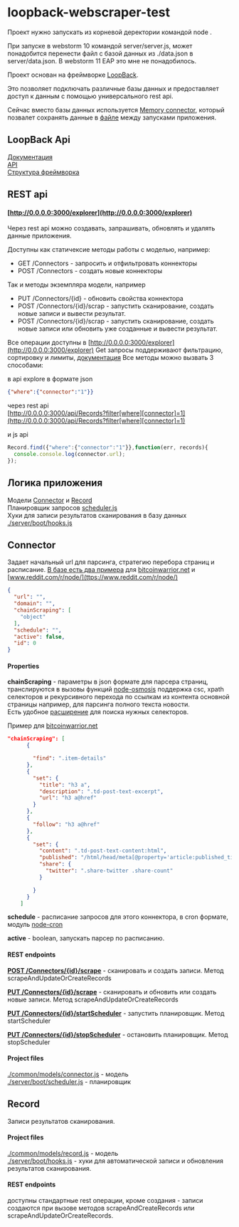 # loopback-webscraper-test

Проект нужно запускать из корневой деректории командой node .

При запуске в webstorm 10 командой server/server.js, может понадобится перенести файл с базой данных из ./data.json в server/data.json. В webstorm 11 EAP это мне не понадобилось.  

Проект основан на фреймворке [LoopBack](http://loopback.io).

Это позволяет подключать различные базы данных и предоставляет доступ к данным с помощью универсального rest api.

Сейчас вместо базы данных используется [Memory connector](http://docs.strongloop.com/display/public/LB/Memory+connector),
который позвалет сохранять данные в [файле](./data.json) между запусками приложения.

## LoopBack Api

[Документация](http://docs.strongloop.com/display/public/LB/LoopBack)  
[API](http://apidocs.strongloop.com/loopback/)  
[Структура фреймворка](http://docs.strongloop.com/display/public/LB/Project+layout+reference)


## REST api
#### [http://0.0.0.0:3000/explorer](http://0.0.0.0:3000/explorer)

Через rest api можно создавать, запрашивать, обновлять и удалять данные приложения.

Доступны как статичексие методы работы с моделью, например:
- GET /Connectors - запросить и отфильтровать коннекторы
- POST /Connectors - создать новые коннекторы  

Так и методы экземпляра модели, например
- PUT /Connectors/{id} - обновить свойства коннектора  
- POST /Connectors/{id}/scrap - запустить сканирование, создать новые записи и вывести результат.  
- POST /Connectors/{id}/scrap - запустить сканирование, создать новые записи или обновить уже созданные и вывести результат.

Все операции доступны в [http://0.0.0.0:3000/explorer](http://0.0.0.0:3000/explorer)
Get запросы поддерживают фильтрацию, сортировку и лимиты, [документация](http://docs.strongloop.com/display/public/LB/Where+filter)
Все методы можно вызвать 3 способами:

в api explore в формате json
```json
{"where":{"connector":"1"}}
```

через rest api  
[http://0.0.0.0:3000/api/Records?filter[where][connector]=1](http://0.0.0.0:3000/api/Records?filter[where][connector]=1)

и js api
```javascript
Record.find({"where":{"connector":"1"}},function(err, records){
  console.console.log(connector.url);  
});
```


## Логика приложения
Модели [Connector](./common/models/connector.json) и [Record](./common/models/record.json)  
Планировщик запросов [scheduler.js](./server/boot/scheduler.js)  
Хуки для записи результатов сканирования в базу данных [./server/boot/hooks.js](./server/boot/hooks.js)

## Connector
Задает начальный url для парсинга, стратегию  перебора страниц и расписание.
[В базе есть два примера](http://0.0.0.0:3000/explorer/#!/Connectors/find) для
[bitcoinwarrior.net](bitcoinwarrior.net/category/google-bitcoin-news/) и [www.reddit.com/r/node/](ttps://www.reddit.com/r/node/)

```json
{
  "url": "",
  "domain": "",
  "chainScraping": [
    "object"
  ],
  "schedule": "",
  "active": false,
  "id": 0
}
```
#### Properties
**chainScraping** - параметры в json формате для парсера страниц, транслируются в вызовы функций [node-osmosis](https://github.com/rc0x03/node-osmosis) поддержка csc, xpath селекторов и рекурсивного перехода по ссылкам
из контента основной страницы например, для парсинга полного текста новости.  
Есть удобное [расширение](http://selectorgadget.com/) для поиска нужных селекторов.  

Пример для [bitcoinwarrior.net](bitcoinwarrior.net/category/google-bitcoin-news/)
```json
"chainScraping": [
      {

        "find": ".item-details"
      },
      {
        "set": {
          "title": "h3 a",
          "description": ".td-post-text-excerpt",
          "url": "h3 a@href"
        }
      },
      {
        "follow": "h3 a@href"
      },
      {
        "set": {
          "content": ".td-post-text-content:html",
          "published": "/html/head/meta[@property='article:published_time']/@content",
          "share": {
            "twitter": ".share-twitter .share-count"
          }

        }
      }
    ]
```
**schedule** - расписание запросов для этого коннектора, в cron формате, модуль [node-cron](https://github.com/ncb000gt/node-cron)  

**active** - boolean, запускать парсер по расписанию.

#### REST endpoints

**[POST /Connectors/{id}/scrape](http://0.0.0.0:3000/explorer/#!/Connectors/prototype_scrapeAndUpdateOrCreateRecords)** - сканировать и создать записи. Метод scrapeAndUpdateOrCreateRecords

**[PUT /Connectors/{id}/scrape](http://0.0.0.0:3000/explorer/#!/Connectors/prototype_scrapeAndUpdateOrCreateRecords)** - сканировать и обновить или создать новые записи.  Метод scrapeAndUpdateOrCreateRecords

 **[PUT /Connectors/{id}/startScheduler](http://0.0.0.0:3000/explorer/#!/Connectors/prototype_startScheduler)** - запустить планировщик. Метод startScheduler

 **[PUT /Connectors/{id}/stopScheduler](http://0.0.0.0:3000/explorer/#!/Connectors/prototype_stopScheduler)** - остановить планировщик. Метод stopScheduler


#### Project files

[./common/models/connector.js](./common/models/connector.js) - модель  
[./server/boot/scheduler.js](./server/boot/scheduler.js) - планировщик

## Record
Записи результатов сканирования.

#### Project files

[./common/models/record.js](./common/models/record.js) - модель  
[./server/boot/hooks.js](./server/boot/hooks.js) - хуки для автоматической записи и обновления результатов сканирования.

#### REST endpoints
доступны стандартные rest операции, кроме создания - записи создаются при вызове методов scrapeAndCreateRecords или scrapeAndUpdateOrCreateRecords.  
